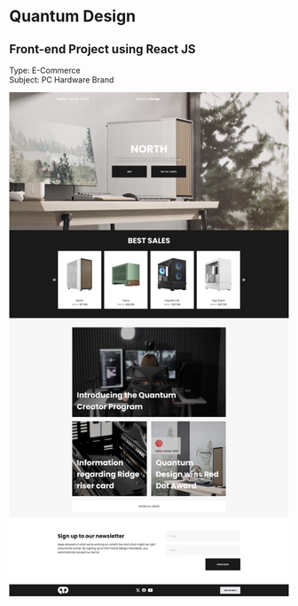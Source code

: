 # Quantum Design
## Front-end Project using React JS
Type: E-Commerce \
Subject: PC Hardware Brand

![scr.png](scr.png)